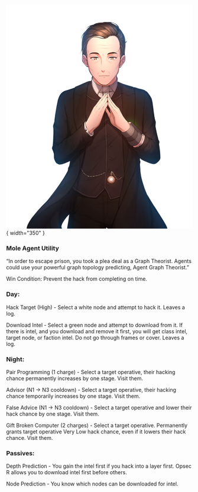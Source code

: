 ![agentgraphtheorist.png](Images/agentgraphtheorist.png){ width="350" }

### **Mole Agent Utility**

“In order to escape prison, you took a plea deal as a Graph Theorist. Agents could use your powerful graph topology predicting, Agent Graph Theorist.”

Win Condition: Prevent the hack from completing on time.

### **Day:**

Hack Target (High) - Select a white node and attempt to hack it. Leaves a log.

Download Intel - Select a green node and attempt to download from it. If there is intel, and you download and remove it first, you will get class intel, target node, or faction intel. Do not go through frames or cover. Leaves a log.

### **Night:**

Pair Programming (1 charge) - Select a target operative, their hacking chance permanently increases by one stage. Visit them.

Advisor (N1 -> N3 cooldown) - Select a target operative, their hacking chance temporarily increases by one stage. Visit them.

False Advice (N1 -> N3 cooldown) - Select a target operative and lower their hack chance by one stage. Visit them.

Gift Broken Computer (2 charges) - Select a target operative. Permanently grants target operative Very Low hack chance, even if it lowers their hack chance. Visit them.

### **Passives:**

Depth Prediction - You gain the intel first if you hack into a layer first. Opsec R allows you to download intel first before others.

Node Prediction - You know which nodes can be downloaded for intel.